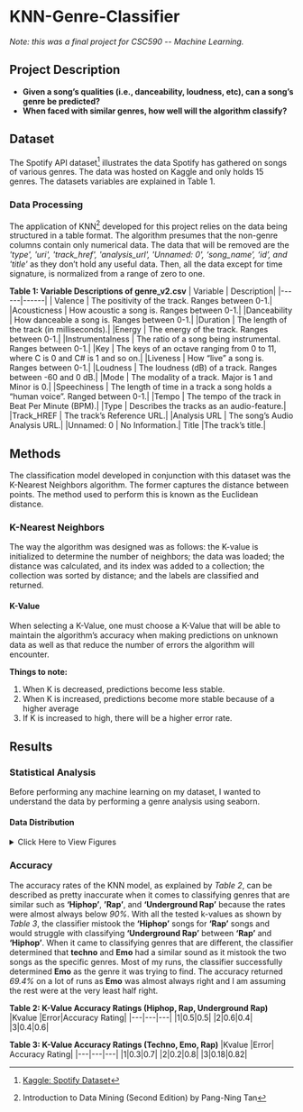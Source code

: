 # KNN-Genre-Classifier
*Note: this was a final project for CSC590 -- Machine Learning.*

## Project Description

- **Given a song’s qualities (i.e., danceability, loudness, etc), can a song’s genre be predicted?**
- **When faced with similar genres, how well will the algorithm classify?**

## Dataset
The Spotify API dataset[^1] illustrates the data Spotify has gathered on songs of various genres. The data was hosted on Kaggle and only holds 15 genres. The datasets variables are explained in Table 1.

### Data Processing
The application of KNN[^2] developed for this project relies on the data being structured in a table format. The algorithm presumes that the non-genre columns contain only numerical data. The data that will be removed are the *'type', 'uri', 'track_href', 'analysis_url', 'Unnamed: 0', ‘song_name’, ‘id’, and 'title'* as they don’t hold any useful data. Then, all the data except for time signature, is normalized from a range of zero to one.

**Table 1: Variable Descriptions of genre_v2.csv**
| Variable | Description|
|------|------|
| Valence | The positivity of the track. Ranges between 0-1.|
|Acousticness | How acoustic a song is. Ranges between 0-1.|
|Danceability | How danceable a song is. Ranges between 0-1.|
|Duration | The length of the track (in milliseconds).|
|Energy | The energy of the track. Ranges between 0-1.|
|Instrumentalness | The ratio of a song being instrumental. Ranges between 0-1.|
|Key | The keys of an octave ranging from 0 to 11, where C is 0 and C# is 1 and so on.|
|Liveness | How “live” a song is. Ranges between 0-1.|
|Loudness | The loudness (dB) of a track. Ranges between -60 and 0 dB.|
|Mode | The modality of a track. Major is 1 and Minor is 0.|
|Speechiness | The length of time in a track a song holds a “human voice”. Ranged between 0-1.|
|Tempo | The tempo of the track in Beat Per Minute (BPM).|
|Type | Describes the tracks as an audio-feature.|
|Track_HREF | The track’s Reference URL.|
|Analysis URL | The song’s Audio Analysis URL.|
|Unnamed: 0 | No Information.|
Title |The track’s title.|

## Methods
The classification model developed in conjunction with this dataset was the K-Nearest Neighbors algorithm. The former captures the distance between points. The method used to perform this is known as the Euclidean distance.

### K-Nearest Neighbors
The way the algorithm was designed was as follows: the K-value is initialized to determine the number of neighbors; the data was loaded; the distance was calculated, and its index was added to a collection; the collection was sorted by distance; and the labels are classified and returned.

#### K-Value
When selecting a K-Value, one must choose a K-Value that will be able to maintain the algorithm’s accuracy when making predictions on unknown data as well as that reduce the number of errors the algorithm will encounter.

**Things to note:**
1. When K is decreased, predictions become less stable.
2. When K is increased, predictions become more stable because of a higher average
3. If K is increased to high, there will be a higher error rate.

## Results
### Statistical Analysis
Before performing any machine learning on my dataset, I wanted to understand the data by performing a genre analysis using seaborn.

#### Data Distribution
<details><summary>Click Here to View Figures</summary>
<p>

![Figure 1](https://github.com/torrwill/KNN-Genre-Classifier/blob/main/figures/fig1.png)
![Figure 2](https://github.com/torrwill/KNN-Genre-Classifier/blob/main/figures/fig2.png)
![Figure 3](https://github.com/torrwill/KNN-Genre-Classifier/blob/main/figures/fig3.png)
![Figure 4](https://github.com/torrwill/KNN-Genre-Classifier/blob/main/figures/fig4.png)
![Figure 5](https://github.com/torrwill/KNN-Genre-Classifier/blob/main/figures/fig5.png)
![Figure 6](https://github.com/torrwill/KNN-Genre-Classifier/blob/main/figures/fig6.png)
![Figure 7](https://github.com/torrwill/KNN-Genre-Classifier/blob/main/figures/fig7.png)
![Figure 8](https://github.com/torrwill/KNN-Genre-Classifier/blob/main/figures/fig8.png)
![Figure 9](https://github.com/torrwill/KNN-Genre-Classifier/blob/main/figures/fig9.png)
![Figure 10](https://github.com/torrwill/KNN-Genre-Classifier/blob/main/figures/fig10.png)
![Figure 11](https://github.com/torrwill/KNN-Genre-Classifier/blob/main/figures/fig11.png)
![Figure 12](https://github.com/torrwill/KNN-Genre-Classifier/blob/main/figures/fig12.png)
![Figure 13](https://github.com/torrwill/KNN-Genre-Classifier/blob/main/figures/fig13.png)
![Figure 14](https://github.com/torrwill/KNN-Genre-Classifier/blob/main/figures/fig14.png)
![Figure 15](https://github.com/torrwill/KNN-Genre-Classifier/blob/main/figures/fig15.png)
![Figure 16](https://github.com/torrwill/KNN-Genre-Classifier/blob/main/figures/fig16.png)
![Figure 17](https://github.com/torrwill/KNN-Genre-Classifier/blob/main/figures/fig17.png)
![Figure 18](https://github.com/torrwill/KNN-Genre-Classifier/blob/main/figures/fig18.png)
![Figure 19](https://github.com/torrwill/KNN-Genre-Classifier/blob/main/figures/fig19.png)
![Figure 20](https://github.com/torrwill/KNN-Genre-Classifier/blob/main/figures/fig20.png)
![Figure 21](https://github.com/torrwill/KNN-Genre-Classifier/blob/main/figures/fig21.png)
![Figure 22](https://github.com/torrwill/KNN-Genre-Classifier/blob/main/figures/fig22.png)
![Figure 23](https://github.com/torrwill/KNN-Genre-Classifier/blob/main/figures/fig23.png)

</p>
</details>


### Accuracy
The accuracy rates of the KNN model, as explained by *Table 2*, can be described as pretty inaccurate when it comes to classifying genres that are similar such as **‘Hiphop’**, **’Rap’**, and **‘Underground Rap’** because the rates were almost always below *90%*.
With all the tested k-values as shown by *Table 3*, the classifier mistook the **‘Hiphop’** songs for **‘Rap’** songs and would struggle with classifying **‘Underground Rap’** between **‘Rap’** and **‘Hiphop’**.
When it came to classifying genres that are different, the classifier determined that **techno** and **Emo** had a similar sound as it mistook the two songs as the specific genres. Most of my runs, the classifier successfully determined **Emo** as the genre it was trying to find. The accuracy returned *69.4%* on a lot of runs as **Emo** was almost always right and I am assuming the rest were at the very least half right.

**Table 2: K-Value Accuracy Ratings (Hiphop, Rap, Underground Rap)**
|Kvalue |Error|Accuracy Rating|
|---|---|---|
|1|0.5|0.5|
|2|0.6|0.4|
|3|0.4|0.6|

**Table 3: K-Value Accuracy Ratings (Techno, Emo, Rap)**
|Kvalue |Error| Accuracy Rating|
|---|---|---|
|1|0.3|0.7|
|2|0.2|0.8|
|3|0.18|0.82|

[^1]: [Kaggle: Spotify Dataset](https://www.kaggle.com/mrmorj/dataset-of-songs-in-spotify)
[^2]: Introduction to Data Mining (Second Edition) by Pang-Ning Tan